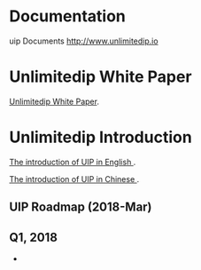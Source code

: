 # Documentation
uip Documents http://www.unlimitedip.io


# Unlimitedip  White Paper
[Unlimitedip  White Paper](https://github.com/linkentertainments/Documentation/blob/master/UIP_Whitepaper_v5.1.pdf).


# Unlimitedip  Introduction
[ The  introduction  of  UIP  in English  ](https://github.com/linkentertainments/Documentation/blob/master/The%20%20introduction%20%20of%20%20UIP%20%20in%20English%20%20..docx).  

[ The  introduction  of  UIP  in  Chinese ](https://github.com/linkentertainments/Documentation/blob/master/The%20%20introduction%20%20of%20%20UIP%20%20in%20%20Chinese%20..docx).




## UIP Roadmap (2018-Mar)
## Q1, 2018
- 



